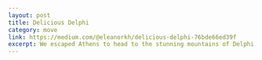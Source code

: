 ```yaml
---
layout: post
title: Delicious Delphi
category: move
link: https://medium.com/@eleanorkh/delicious-delphi-76bde66ed39f
excerpt: We escaped Athens to head to the stunning mountains of Delphi
---
```

